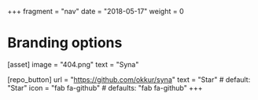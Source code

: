 +++
fragment = "nav"
date = "2018-05-17"
weight = 0

# Branding options
[asset]
  image = "404.png"
  text = "Syna"

[repo_button]
  url = "https://github.com/okkur/syna"
  text = "Star" # default: "Star"
  icon = "fab fa-github" # defaults: "fab fa-github"
+++
